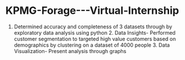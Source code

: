 # KPMG-Forage---Virtual-Internship
1. Determined accuracy and completeness of 3 datasets through by exploratory data analysis using python  2. Data Insights- Performed customer segmentation to targeted high value customers based on demographics by clustering on a dataset of 4000 people 3. Data Visualization- Present analysis through graphs
